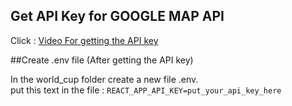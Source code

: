 
## Get API Key for GOOGLE MAP API
Click : [Video For getting the API key](https://youtu.be/OGTG1l7yin4?si=Et9yc4WxxL0rFpB-)

##Create .env file (After getting the API key)

In the world_cup folder create a new file .env. \
put this text in the file : `REACT_APP_API_KEY=put_your_api_key_here`
